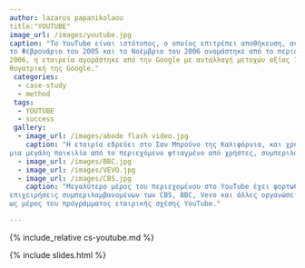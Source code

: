 ```yaml
---
author: lazaros papanikolaou
title:"YOUTUBE"
image_url: /images/youtube.jpg
caption: "To YouTube είναι ιστότοπος, ο οποίος επιτρέπει αποθήκευση, αναζήτηση και αναπαραγωγή ψηφιακών ταινιών. Δημιουργήθηκε
το Φεβρουάριο του 2005 και το Νοέμβριο του 2006 ονομάστηκε από το περιοδικό Time "Invention of the Year 2006". Τον Οκτώβριο του 
2006, η εταιρεία αγοράστηκε από την Google με ανταλλαγή μετοχών αξίας 1,65 δισεκατομμυρίων δολαρίων ΗΠΑ και σήμερα λειτουργεί ως 
θυγατρική της Google."
 categories:
  - case-study
  - method
 tags:
  - YOUTUBE
  - success
 gallery:
  - image_url: /images/abode flash video.jpg
    caption: "Η εταιρία εδρεύει στο Σαν Μπρούνο της Καλιφόρνια, και χρησιμοποιεί την τεχνολογία Adobe Flash Video για να εμφανιστεί
μια μεγάλη ποικιλία από το περιεχόμενο φτιαγμένο από χρήστες, συμπεριλαμβανομένων των κλιπ ταινιών, κλιπ τηλεόρασης, βίντεο και μουσικής, καθώς και ερασιτεχνικό περιεχόμενο, όπως το video blogging και σύντομα πρωτότυπα βίντεο."
  - image_url: /images/BBC.jpg
  - image_url: /images/VEVO.jpg
  - image_url: /images/CBS.jpg
    caption: "Μεγαλύτερο μέρος του περιεχομένου στο YouTube έχει φορτωθεί από τα άτομα, αν και μέσα μαζικής ενημέρωσης και 
επιχειρήσεις συμπεριλαμβανομένων των CBS, BBC, Vevo και άλλες οργανώσεις παρέχουν ορισμένο από το υλικό τους μέσω του site,
ως μέρος του προγράμματος εταιρικής σχέσης YouTube."

---
```


{% include_relative cs-youtube.md %}

{% include slides.html %}
